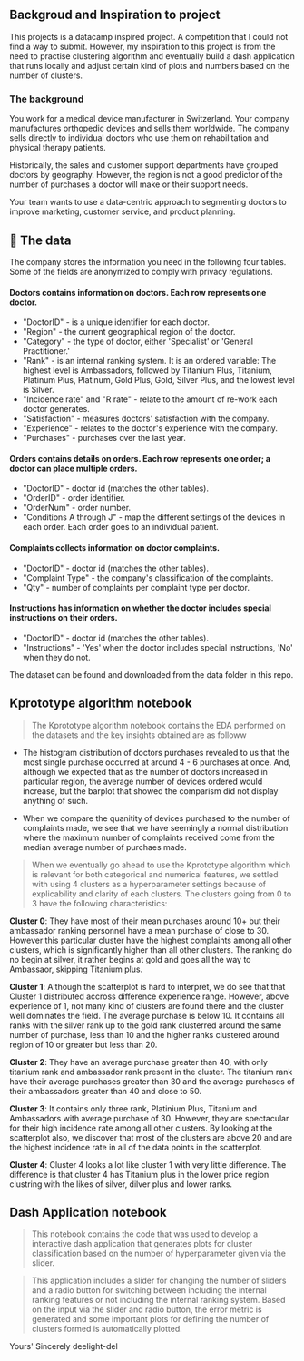 ## Backgroud and Inspiration to project

This projects is a datacamp inspired project. A competition that I could not find a way to submit.
However, my inspiration to this project is from the need to practise clustering algorithm
and eventually build a dash application that runs locally and adjust certain kind of plots
and numbers based on the number of clusters.

### The background
You work for a medical device manufacturer in Switzerland. Your company manufactures 
orthopedic devices and sells them worldwide. 
The company sells directly to individual doctors who use 
them on rehabilitation and physical therapy patients.

Historically, the sales and customer support departments have grouped doctors by geography. 
However, the region is not a good predictor of the number of
purchases a doctor will make or their support needs.

Your team wants to use a data-centric approach to segmenting 
doctors to improve marketing, customer service, and product planning.

## 💾 The data

The company stores the information you need in the following four tables. Some of the fields are anonymized to comply with privacy regulations.

#### Doctors contains information on doctors. Each row represents one doctor.
- "DoctorID" - is a unique identifier for each doctor.
- "Region" - the current geographical region of the doctor.
- "Category" - the type of doctor, either 'Specialist' or 'General Practitioner.'
- "Rank" - is an internal ranking system. It is an ordered variable: The highest level is Ambassadors, followed by Titanium Plus, Titanium, Platinum Plus, Platinum, Gold Plus, Gold, Silver Plus, and the lowest level is Silver.
- "Incidence rate"  and "R rate" - relate to the amount of re-work each doctor generates.
- "Satisfaction" - measures doctors' satisfaction with the company.
- "Experience" - relates to the doctor's experience with the company.
- "Purchases" - purchases over the last year.

#### Orders contains details on orders. Each row represents one order; a doctor can place multiple orders.
- "DoctorID" - doctor id (matches the other tables).
- "OrderID" - order identifier.
- "OrderNum" - order number.
- "Conditions A through J" - map the different settings of the devices in each order. Each order goes to an individual patient.

#### Complaints collects information on doctor complaints.
- "DoctorID" - doctor id (matches the other tables).
- "Complaint Type" - the company's classification of the complaints.
- "Qty" - number of complaints per complaint type per doctor.

#### Instructions has information on whether the doctor includes special instructions on their orders.
- "DoctorID" - doctor id (matches the other tables).
- "Instructions" - 'Yes' when the doctor includes special instructions, 'No' when they do not.

The dataset can be found and downloaded from the data folder in this repo.

## Kprototype algorithm notebook

> The Kprototype algorithm notebook contains the EDA performed on the datasets
and the key insights obtained are as followw

- The histogram distribution of doctors purchases revealed to us that the most single
purchase occurred at around 4 - 6 purchases at once. And, although we expected that as the number of doctors increased in 
particular region, the average number of devices ordered would increase, but 
the barplot that showed the comparism did not display anything of such.

- When we compare the quanitity of devices purchased to the number of complaints made, we see that we have
seemingly a normal distribution where the maximum number of complaints received come from the median average number
of purchaes made.

> When we eventually go ahead to use the Kprototype algorithm which is relevant for both categorical and numerical 
features, we settled with using 4 clusters as a hyperparameter settings because of explicability and clarity of
each clusters. The clusters going from 0 to 3 have the following characteristics:

**Cluster 0**: They have most of their mean purchases around 10+ but their ambassador ranking personnel have a mean purchase of close to 30. However this particular cluster have the highest complaints among all other clusters, which is significantly higher than all other clusters. The ranking do no begin at silver, it rather begins at gold and goes all the way to Ambassaor, skipping Titanium plus.

**Cluster 1**: Although the scatterplot is hard to interpret, we do see that that Cluster 1 distributed accross difference experience range. However, above experience of 1, not many kind of clusters are found there and the cluster well dominates the field. The average purchase is below 10. It contains all ranks with the silver rank up to the gold rank clusterred around the same number of purchase, less than 10 and the higher ranks clustered around region of 10 or greater but less than 20.

**Cluster 2**: They have an average purchase greater than 40, with only titanium rank and ambassador rank present in the cluster. The titanium rank have their average purchases greater than 30 and the average purchases of their ambassadors greater than 40 and close to 50.

**Cluster 3**: It contains only three rank, Platinium Plus, Titanium and Ambassadors with average purchase of 30. However, they are spectacular for their high incidence rate among all other clusters. By looking at the scatterplot also, we discover that most of the clusters are above 20 and are the highest incidence rate in all of the data points in the scatterplot.

**Cluster 4**: Cluster 4 looks a lot like cluster 1 with very little difference. The difference is that cluster 4 has Titanium plus in the lower price region clustring with the likes of silver, dilver plus and lower ranks.


## Dash Application notebook

> This notebook contains the code that was used to develop a interactive dash application that generates plots for cluster classification
based on the number of hyperparameter given via the slider.

> This application includes a slider for changing the number of sliders and a radio button for switching between including 
the internal ranking features or not including the internal ranking system. Based on the input via the slider and radio button, 
the error metric is generated and some important plots for defining the number of clusters formed is automatically plotted.

Yours' Sincerely
deelight-del